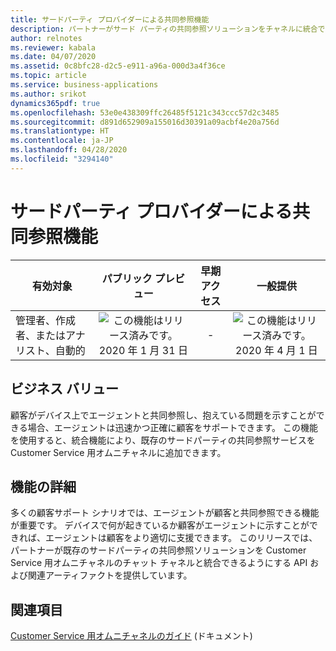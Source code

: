 ```yaml
---
title: サードパーティ プロバイダーによる共同参照機能
description: パートナーがサード パーティの共同参照ソリューションをチャネルに統合できるようにするフレームワーク。
author: relnotes
ms.reviewer: kabala
ms.date: 04/07/2020
ms.assetid: 0c8bfc28-d2c5-e911-a96a-000d3a4f36ce
ms.topic: article
ms.service: business-applications
ms.author: srikot
dynamics365pdf: true
ms.openlocfilehash: 53e0e438309ffc26485f5121c343ccc57d2c3485
ms.sourcegitcommit: d891d652909a155016d30391a09acbf4e20a756d
ms.translationtype: HT
ms.contentlocale: ja-JP
ms.lasthandoff: 04/28/2020
ms.locfileid: "3294140"
---
```

# <a name="co-browse-capabilities-through-third-party-providers"></a>サードパーティ プロバイダーによる共同参照機能


| 有効対象    |  パブリック プレビュー | 早期アクセス | 一般提供 | 
| ---------- | :----------: |:----------: |:----------: |
|管理者、作成者、またはアナリスト、自動的|![この機能はリリース済みです。](/dynamics365-release-plan/media/green-checkmark.png "この機能はリリース済みです。") 2020 年 1 月 31 日|-| ![この機能はリリース済みです。](/dynamics365-release-plan/media/green-checkmark.png "この機能はリリース済みです。") 2020 年 4 月 1 日|


## <a name="business-value"></a>ビジネス バリュー
<!-- bv start -->
顧客がデバイス上でエージェントと共同参照し、抱えている問題を示すことができる場合、エージェントは迅速かつ正確に顧客をサポートできます。 この機能を使用すると、統合機能により、既存のサードパーティの共同参照サービスを Customer Service 用オムニチャネルに追加できます。
<!-- bv end -->



## <a name="feature-details"></a>機能の詳細
<!--feature detail start -->
多くの顧客サポート シナリオでは、エージェントが顧客と共同参照できる機能が重要です。 デバイスで何が起きているか顧客がエージェントに示すことができれば、エージェントは顧客をより適切に支援できます。 このリリースでは、パートナーが既存のサードパーティの共同参照ソリューションを Customer Service 用オムニチャネルのチャット チャネルと統合できるようにする API および関連アーティファクトを提供しています。
<!--feature detail end -->










## <a name="see-also"></a>関連項目

<!--docs start-->
[Customer Service 用オムニチャネルのガイド](https://docs.microsoft.com/dynamics365/omnichannel/omnichannel-customer-service-guide) (ドキュメント)
<!--docs end-->
